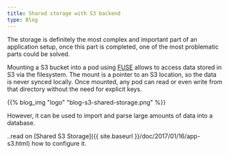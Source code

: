 ```yaml
---
title: Shared storage with S3 backend
type: Blog
---
```


The storage is definitely the most complex and important part of an application setup, once this part is completed, 
one of the most problematic parts could be solved.

Mounting a S3 bucket into a pod using [FUSE](https://github.com/libfuse/libfuse) allows to access data stored in S3 via 
the filesystem. The mount is a pointer to an S3 location, so the data is never synced locally. Once mounted, any pod 
can read or even write from that directory without the need for explicit keys.


{{% blog_img "logo" "blog-s3-shared-storage.png" %}}


However, it can be used to import and parse large amounts of data into a database.

..read on [Shared S3 Storage]({{ site.baseurl }}/doc/2017/01/16/app-s3.html) how to configure it.